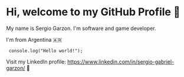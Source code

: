 # Hi, welcome to my GitHub Profile  :wave:

My name is Sergio Garzon. I'm software and game developer.

I'm from Argentina 🇦🇷


 ```
  console.log("Hello world!");

 ``` 

Visit my LinkedIn profile: https://www.linkedin.com/in/sergio-gabriel-garzon/ :link:
